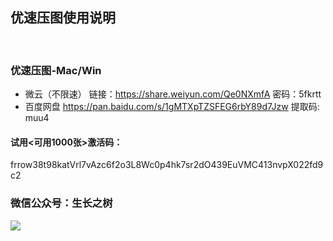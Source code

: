 
## 优速压图使用说明
<br>

### 优速压图-Mac/Win
- 微云（不限速）
链接：https://share.weiyun.com/Qe0NXmfA 密码：5fkrtt
- 百度网盘
https://pan.baidu.com/s/1gMTXpTZSFEG6rbY89d7Jzw 提取码: muu4

#### 试用<可用1000张>激活码：
<g>frrow38t98katVrl7vAzc6f2o3L8Wc0p4hk7sr2dO439EuVMC413nvpX022fd9c2


### 微信公众号：生长之树
![](https://jasonmin.github.io/newsky/assets/qrcode_for.jpg)



<head>
    <link rel="stylesheet" type="text/css" href="../style/style.css">
</head>